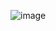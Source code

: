 ![image](https://user-images.githubusercontent.com/55765292/194801731-dc83bfc9-1eb7-407f-9085-5fe4b732b56e.png)
